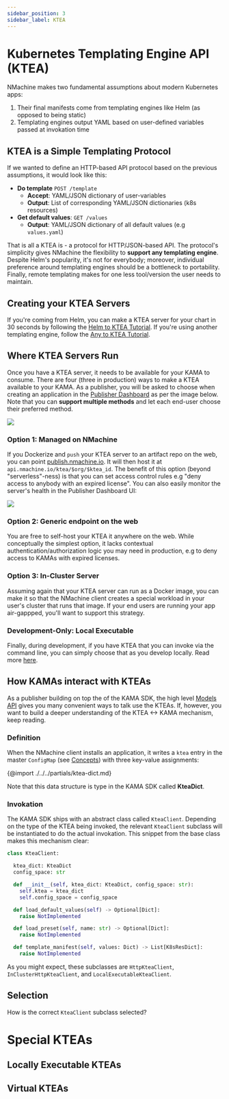 ```yaml
---
sidebar_position: 3
sidebar_label: KTEA
---
```


# Kubernetes Templating Engine API (KTEA)

NMachine makes two fundamental assumptions about modern Kubernetes apps:

1. Their final manifests come from templating engines like Helm (as opposed to being static)
2. Templating engines output YAML based on user-defined variables passed at invokation time


## KTEA is a Simple Templating Protocol

If we wanted to define an HTTP-based API protocol based on the previous assumptions,
it would look like this:

- **Do template** `POST /template`
    - **Accept**: YAML/JSON dictionary of user-variables
    - **Output**: List of corresponding YAML/JSON dictionaries (k8s resources)
- **Get default values**: `GET /values`
    - **Output**: YAML/JSON dictionary of all default values (e.g `values.yaml`)

That is all a KTEA is - a protocol for HTTP/JSON-based API. The protocol's simplicity
gives NMachine the flexibility to **support any templating engine**. Despite
Helm's popularity, it's not for everybody; moreover, individual preference around
templating engines should be a bottleneck to portability. Finally, remote
templating makes for one less tool/version the user needs to maintain.

## Creating your KTEA Servers

If you're coming from Helm, you can make a KTEA server for your chart in 30 seconds by 
following the [Helm to KTEA Tutorial](/tutorials/helm-to-ktea-tutorial.md). 
If you're using another templating engine, follow the 
[Any to KTEA Tutorial](/tutorials/creating-a-ktea-tutorial.md).

## Where KTEA Servers Run

Once you have a KTEA server, it needs to be available for your KAMA to consume. There
are four (three in production) ways to make a KTEA available to your KAMA. As a publisher,
you will be asked to choose when creating an application in the 
[Publisher Dashboard](https://publisher.nmachine.io) as per the image below. Note that you
can **support multiple methods** and let each end-user choose their preferred method.

![](/img/concepts/choose-ktea-type.png)

### Option 1: Managed on NMachine

If you Dockerize and `push` your KTEA server to an artifact repo on the web, you can point
[publish.nmachine.io](https://publish.nmachine.io). It will then host it at
`api.nmachine.io/ktea/$org/$ktea_id`. The benefit of this option 
(beyond "serverless"-ness) is that you can set access control rules
e.g "deny access to anybody with an expired license". You can also easily monitor
the server's health in the Publisher Dashboard UI:

![](/img/concepts/ktea-pub-dashboard.png)

### Option 2: Generic endpoint on the web

You are free to self-host your KTEA it anywhere on the web.
While conceptually the simplest option, it lacks contextual authentication/authorization 
logic you may need in production, e.g to deny access to KAMAs with expired licenses.  

### Option 3: In-Cluster Server

Assuming again that your KTEA server can run as a Docker image, you can make it so that 
the NMachine client creates a special workload in your user's cluster that runs that image. 
If your end users are running your app air-gappped, you'll want to support this strategy.    

### Development-Only: Local Executable 

Finally, during development, if you have KTEA that you can invoke via the command line,
you can simply choose that as you develop locally. 
Read more [here](#special-case-local-executable-kteas).


## How KAMAs interact with KTEAs

As a publisher building on top the of the KAMA SDK, the high level [Models API](/models/models-overview.md) 
gives you many convenient ways to talk use the KTEAs. If, however, you want to build 
a deeper understanding of the KTEA <-> KAMA mechanism, keep reading.

### Definition

When the NMachine client installs an application, it writes a `ktea` entry in the 
master `ConfigMap` (see [Concepts](/concepts/state-concept.md)) with three key-value assignments:

{@import ./../../partials/ktea-dict.md}

Note that this data structure is type in the KAMA SDK called **KteaDict**.

### Invokation

The KAMA SDK ships with an abstract class called `KteaClient`. Depending on the type 
of the KTEA being invoked, the relevant `KteaClient` subclass will be instantiated
to do the actual invokation. This snippet from the base class makes this mechanism 
clear: 

```python title="kama_sdk.core.ktea.ktea_client"
class KteaClient:

  ktea_dict: KteaDict
  config_space: str

  def __init__(self, ktea_dict: KteaDict, config_space: str):
    self.ktea = ktea_dict
    self.config_space = config_space

  def load_default_values(self) -> Optional[Dict]:
    raise NotImplemented

  def load_preset(self, name: str) -> Optional[Dict]:
    raise NotImplemented

  def template_manifest(self, values: Dict) -> List[K8sResDict]:
    raise NotImplemented
```

As you might expect, these subclasses are `HttpKteaClient`, `InClusterHttpKteaClient`, and 
`LocalExecutableKteaClient`.

## Selection

How is the correct `KteaClient` subclass selected? 


# Special KTEAs

## Locally Executable KTEAs

## Virtual KTEAs 
